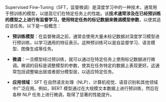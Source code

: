 Supervised Fine-Tuning（SFT，监督微调）是深度学习中的一种技术，通常用于预训练的模型，以提高它们在特定任务上的性能。该**技术通常涉及在已经预训练的模型之上进行有监督学习，使用特定任务的标记数据来微调模型参数**，以使其适应该任务。以下是一般概念：

- **预训练模型**：在监督微调之前，通常会使用大量未标记数据对深度学习模型进行预训练，以学习通用的特征表示。这种预训练可以是自监督学习、语言模型、图像生成等任务。
    
- **微调**：一旦模型经过预训练，就可以通过在特定任务上使用标记数据进行微调。微调的目标是调整模型的参数，使其在任务特定的数据上表现更好。这通常包括调整输出层或者部分模型层，以适应特定任务。
    
- **应用领域**：SFT 在自然语言处理（NLP）、计算机视觉、语音识别和其他领域中广泛应用。例如，BERT 模型通过在大规模文本数据上进行预训练，然后在各种 NLP 任务上进行微调，取得了显著的性能提升。